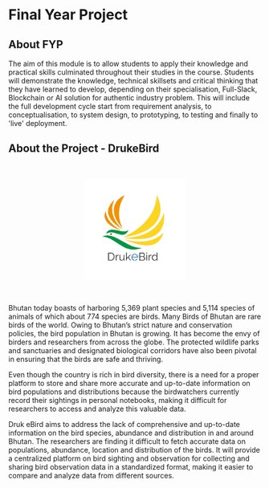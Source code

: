 # Final Year Project



## About FYP

The aim of this module is to allow students to apply their knowledge and practical skills culminated throughout their studies in the course. Students will demonstrate the knowledge, technical skillsets and critical thinking that they have learned to develop, depending on their specialisation, Full-Slack, Blockchain or AI solution for authentic industry problem. This will include the full development cycle start from requirement analysis, to conceptualisation, to system design, to prototyping, to testing and finally to 'live' deployment.

## About the Project - DrukeBird
<br>
<p align="center">
  <img src="Images/logo.png" width="200" height="200" alt="Logo">
</p>
<br>

Bhutan today boasts of harboring 5,369 plant species and 5,114 species of animals of which about 774 species are birds. Many Birds of Bhutan are rare birds of the world. Owing to Bhutan’s strict nature and conservation policies, the bird population in Bhutan is growing. It has become the envy of birders and researchers from across the globe. The protected wildlife parks and sanctuaries and designated biological corridors have also been pivotal in ensuring that the birds are safe and thriving.

Even though the country is rich in bird diversity, there is a need for a proper platform to store and share more accurate and up-to-date information on bird populations and distributions because the birdwatchers currently record their sightings in personal notebooks, making it difficult for researchers to access and analyze this valuable data.

Druk eBird aims to address the lack of comprehensive and up-to-date information on the bird species, abundance and distribution in and around Bhutan. The researchers are finding it difficult to fetch accurate data on populations, abundance, location and distribution of the birds. It will provide a centralized platform on bird sighting and observation for collecting and sharing bird observation data in a standardized format, making it easier to compare and analyze data from different sources. 
